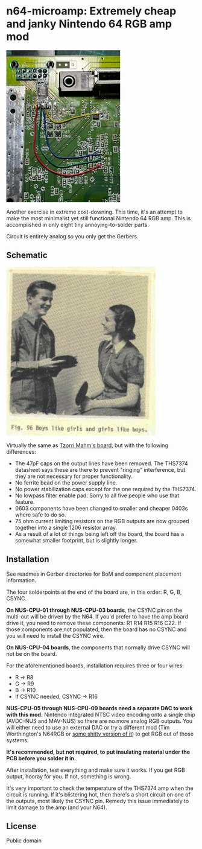 # n64-microamp: Extremely cheap and janky Nintendo 64 RGB amp mod

![](horrendous_urination_accident.jpeg)

Another exercise in extreme cost-downing. This time, it's an attempt to make the most minimalist yet still functional Nintendo 64 RGB amp.
This is accomplished in only eight tiny annoying-to-solder parts.

Circuit is entirely analog so you only get the Gerbers.

## Schematic

![](schematic.png)

Virtually the same as [Tzorri Mahm's board](https://github.com/TzorriMahm/N64_RGB_Amp), but with the following differences:

- The 47pF caps on the output lines have been removed. The THS7374 datasheet says these are there to prevent "ringing" interference,
  but they are not necessary for proper functionality.
- No ferrite bead on the power supply line.
- No power stabilization caps except for the one required by the THS7374.
- No lowpass filter enable pad. Sorry to all five people who use that feature.
- 0603 components have been changed to smaller and cheaper 0403s where safe to do so.
- 75 ohm current limiting resistors on the RGB outputs are now grouped together into a single 1206 resistor array.
- As a result of a lot of things being left off the board, the board has a somewhat smaller footprint, but is slightly longer.

## Installation

See readmes in Gerber directories for BoM and component placement information.

The four solderpoints at the end of the board are, in this order: R, G, B, CSYNC.

**On NUS-CPU-01 through NUS-CPU-03 boards**, the CSYNC pin on the multi-out will be driven by the N64. If you'd prefer to have the
amp board drive it, you need to remove these components: R1 R14 R15 R16 C22. If those components are not populated, then the
board has no CSYNC and you will need to install the CSYNC wire.

**On NUS-CPU-04 boards**, the components that normally drive CSYNC will not be on the board.

For the aforementioned boards, installation requires three or four wires:
- R -> R8
- G -> R9
- B -> R10
- If CSYNC needed, CSYNC -> R16

**NUS-CPU-05 through NUS-CPU-09 boards need a separate DAC to work with this mod.** Nintendo integrated NTSC video encoding onto a
single chip (AVDC-NUS and MAV-NUS) so there are no more analog RGB outputs. You will either need to use an external DAC or try
a different mod (Tim Worthington's N64RGB or [some shitty version of it](https://github.com/wurthless-elektroniks/rugby64)) to get RGB out of those systems.

**It's recommended, but not required, to put insulating material under the PCB before you solder it in.**

After installation, test everything and make sure it works. If you get RGB output, hooray for you. If not, something is wrong.

It's very important to check the temperature of the THS7374 amp when the circuit is running. If it's blistering hot, then there's
a short circuit on one of the outputs, most likely the CSYNC pin. Remedy this issue immediately to limit damage to the amp (and your N64).

## License

Public domain
